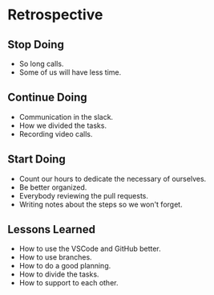 # Retrospective
## Stop Doing

- So long calls.
- Some of us will have less time.

## Continue Doing

- Communication in the slack.
- How we divided the tasks.
- Recording video calls.


## Start Doing

- Count our hours to dedicate the necessary of ourselves.
- Be better organized.
- Everybody reviewing the pull requests.
- Writing notes about the steps so we won't forget.

## Lessons Learned

- How to use the VSCode and GitHub better.
- How to use branches.
- How to do a good planning.
- How to divide the tasks.
- How to support to each other.
